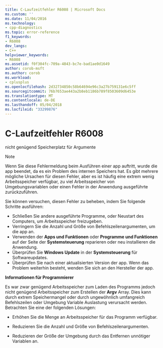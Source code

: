 ```yaml
---
title: C-Laufzeitfehler R6008 | Microsoft Docs
ms.custom: ''
ms.date: 11/04/2016
ms.technology:
- cpp-diagnostics
ms.topic: error-reference
f1_keywords:
- R6008
dev_langs:
- C++
helpviewer_keywords:
- R6008
ms.assetid: f0f304fc-709a-4843-bc7e-bad1ae0d1649
author: corob-msft
ms.author: corob
ms.workload:
- cplusplus
ms.openlocfilehash: 2d32734850c58b64694e96c3a27b759131e6c5ff
ms.sourcegitcommit: 76b7653ae443a2b8eb1186b789f8503609d6453e
ms.translationtype: MT
ms.contentlocale: de-DE
ms.lasthandoff: 05/04/2018
ms.locfileid: "33299876"
---
```

# <a name="c-runtime-error-r6008"></a>C-Laufzeitfehler R6008
nicht genügend Speicherplatz für Argumente  
  
> [!NOTE]
>  Wenn Sie diese Fehlermeldung beim Ausführen einer app auftritt, wurde die app beendet, da es ein Problem des internen Speichers hat. Es gibt mehrere mögliche Ursachen für diesen Fehler, aber es ist häufig eine extrem wenig Arbeitsspeicher verfügbar, zu viel Arbeitsspeicher von Umgebungsvariablen oder einen Fehler in der Anwendung ausgeführte zurückzuführen.  
>   
>  Sie können versuchen, diesen Fehler zu beheben, indem Sie folgende Schritte ausführen:  
>   
>  -   Schließen Sie andere ausgeführte Programme, oder Neustart des Computers, um Arbeitsspeicher freizugeben.  
> -   Verringern Sie die Anzahl und Größe von Befehlszeilenargumenten, um die app an.  
> -   Verwenden der **Apps und Funktionen** oder **Programme und Funktionen** auf der Seite der **Systemsteuerung** reparieren oder neu installieren die Anwendung.  
> -   Überprüfen Sie **Windows Update** in der **Systemsteuerung** für Softwareupdates.  
> -   Überprüfen Sie nach einer aktualisierten Version der app. Wenn das Problem weiterhin besteht, wenden Sie sich an den Hersteller der app.  
  
 **Informationen für Programmierer**  
  
 Es war zwar genügend Arbeitsspeicher zum Laden des Programms jedoch nicht genügend Arbeitsspeicher zum Erstellen der **Argv** Array. Dies kann durch extrem Speichermangel oder durch ungewöhnlich umfangreich Befehlszeilen oder Umgebung Variable Auslastung verursacht werden. Betrachten Sie eine der folgenden Lösungen:  
  
-   Erhöhen Sie die Menge an Arbeitsspeicher für das Programm verfügbar.  
  
-   Reduzieren Sie die Anzahl und Größe von Befehlszeilenargumenten.  
  
-   Reduzieren der Größe der Umgebung durch das Entfernen unnötiger Variablen an.